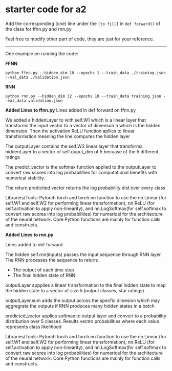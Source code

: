 # starter code for a2

Add the corresponding (one) line under the ``[to fill]`` in ``def forward()`` of the class for ffnn.py and rnn.py

Feel free to modify other part of code, they are just for your reference.

---

One example on running the code:

**FFNN**

``python ffnn.py --hidden_dim 10 --epochs 1 --train_data ./training.json --val_data ./validation.json``


**RNN**

``python rnn.py --hidden_dim 32 --epochs 10 --train_data training.json --val_data validation.json``

**Added Lines to ffnn.py**
Lines added in def forward on ffnn.py

We added a hiddenLayer to with self.W1 which is a linear layer that transforms the input vector to a vector of dimenson h which is the hidden dimension. Then the activation ReLU function apllies to linear transformation meaning the line computes the hidden layer

The outputLayer contains the self.W2 linear layer that transforms hiddenLayer to a vector of self.ouput_dim of 5 becuase of the 5 different ratings

The predict_vector is the softmax function applied to the outputLayer to convert raw scores into log probabilities for computational benefits with numerical stability.

The return predictied vector returns the log probability dist over every class

Libraries/Tools: Pytorch torch and torch.nn function to use the nn.Linear (for self.W1 and self.W2 for performing linear transformation), nn.ReLU (for self.activation to apply non-linearity), and nn.LogSoftmax(for self.softmax to convert raw scores into log probabilities) for numerical for the architecture of the neural network. Core Python functions are mainly for function calls and constructs.

**Added Lines to rnn.py**

Lines added to def forward

The hidden self.rnn(inputs) passes the input sequence through RNN layer. The RNN processes the sequence to return:
- The output of each time step
- The final hidden state of RNN

outputLayer appplies a linear transformation to the final hidden state to map the hidden state to a vector of size 5 (output classes, star ratings)

outputLayer.sum adds the output across the specfic dimesion which may aggregrate the outputs if RNN produces many hidden states in a batch

predicted_vector applies softmax to output layer and convert to a probability distribution over 5 classes. Results vectro probabilities where each value represents class likelihood

Libraries/Tools: Pytorch torch and torch.nn function to use the nn.Linear (for self.W1 and self.W2 for performing linear transformation), nn.ReLU (for self.activation to apply non-linearity), and nn.LogSoftmax(for self.softmax to convert raw scores into log probabilities) for numerical for the architecture of the neural network. Core Python functions are mainly for function calls and constructs.